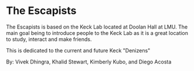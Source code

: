 # The Escapists

The Escapists is based on the Keck Lab located at Doolan Hall at LMU. The main goal being to introduce people to the Keck Lab as it is a great location to study, interact and make friends.

This is dedicated to the current and future Keck "Denizens"

By: Vivek Dhingra, Khalid Stewart, Kimberly Kubo, and Diego Acosta
